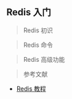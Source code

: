 ## Redis 入门

> Redis 初识

> Redis 命令

> Redis 高级功能

> 参考文献

* [Redis 教程](https://redis.net.cn/tutorial/3501.html)

